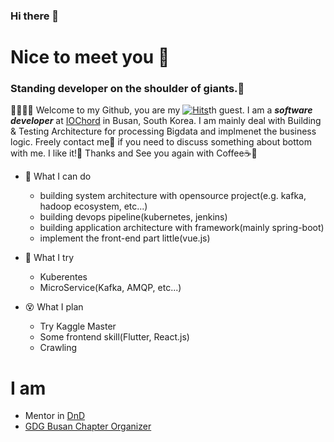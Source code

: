 ### Hi there 👋

<!--
**rura6502/rura6502** is a ✨ _special_ ✨ repository because its `README.md` (this file) appears on your GitHub profile.

Here are some ideas to get you started:

- 🔭 I’m currently working on ...
- 🌱 I’m currently learning ...
- 👯 I’m looking to collaborate on ...
- 🤔 I’m looking for help with ...
- 💬 Ask me about ...
- 📫 How to reach me: ...
- 😄 Pronouns: ...
- ⚡ Fun fact: ...
-->

# Nice to meet you 🌈

### Standing developer on the shoulder of giants.🤗

🙋‍♀️🙋‍♂️ Welcome to my Github, you are my [![Hits](https://hits.seeyoufarm.com/api/count/incr/badge.svg?url=https%3A%2F%2Fgithub.com%2Frura6502&count_bg=%2379C83D&title_bg=%23555555&icon=&icon_color=%23E7E7E7&title=hits&edge_flat=false)](https://hits.seeyoufarm.com)th guest. I am a ***software developer*** at [IOChord](http://www.iochord.co.kr/home/main) in Busan, South Korea. I am mainly deal with Building & Testing Architecture for processing Bigdata and implmenet the business logic. Freely contact me📧 if you need to discuss something about bottom with me. I like it!🥰 Thanks and See you again with Coffee☕🍵

* 😤 What I can do
  * building system architecture with opensource project(e.g. kafka, hadoop ecosystem, etc...)
  * building devops pipeline(kubernetes, jenkins)
  * building application architecture with framework(mainly spring-boot)
  * implement the front-end part little(vue.js)

* 🤯 What I try
  * Kuberentes
  * MicroService(Kafka, AMQP, etc...)

* 😵 What I plan
  * Try Kaggle Master
  * Some frontend skill(Flutter, React.js)
  * Crawling

# I am

- Mentor in [DnD](https://dnd.ac/)
- [GDG Busan Chapter Organizer](https://gdg.community.dev/u/mru3ag/)
